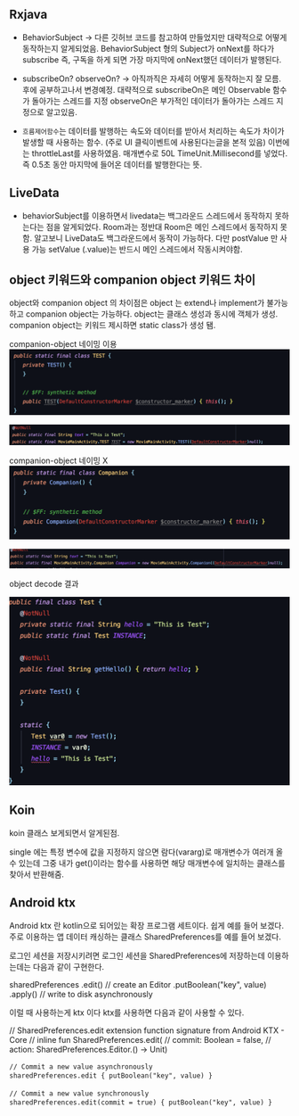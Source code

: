 ## Rxjava

- BehaviorSubject -> 다른 깃허브 코드를 참고하여 만들었지만 대략적으로 어떻게 동작하는지 알게되었음. BehaviorSubject<T> 형의 Subject가 onNext를 하다가 subscribe 즉, 구독을 하게 되면 가장 마지막에 onNext했던 데이터가 발행된다.


- subscribeOn? observeOn? -> 아직까직은 자세히 어떻게 동작하는지 잘 모름. 후에 공부하고나서 변경예정. 대략적으로 subscribeOn은 메인 Observable 함수가 돌아가는 스레드를 지정 observeOn은 부가적인 데이터가 돌아가는 스레드 지정으로 알고있음.

- `흐름제어함수`는 데이터를 발행하는 속도와 데이터를 받아서 처리하는 속도가 차이가 발생할 때 사용하는 함수. (주로 UI 클릭이벤트에 사용된다는글을 본적 있음) 이번에는 throttleLast를 사용하였음. 매개변수로 50L TimeUnit.Millisecond를 넣었다. 즉 0.5초 동안 마지막에 들어온 데이터를 발행한다는 뜻.

## LiveData

- behaviorSubject를 이용하면서 livedata는 백그라운드 스레드에서 동작하지 못하는다는 점을 알게되었다. Room과는 정반대 Room은 메인 스레드에서 동작하지 못함.
  알고보니 LiveData도 백그라운드에서 동작이 가능하다. 다만 postValue 만 사용 가능 setValue (.value)는 반드시 메인 스레드에서 작동시켜야함.

## object 키워드와 companion object 키워드 차이

object와 companion object 의 차이점은 object 는 extend나 implement가 불가능하고 companion object는 가능하다.
object는 클래스 생성과 동시에 객체가 생성. companion object는 키워드 제시하면 static class가 생성 됌.

companion-object 네이밍 이용
![companion-object-name](img/companion-object-name-test.png)

![companion-object-name](img/companion-object-name-test2.png)

companion-object 네이밍 X
![companion-object-non-name](img/companion-object-no-name.png)

![companion-object-non-name2](img/companion-object-decode-java.png)

object decode 결과

![object-decode](img/object-keyword.png)


## Koin

koin 클래스 보게되면서 알게된점.

single 에는 특정 변수에 값을 지정하지 않으면 람다(vararg)로 매개변수가 여러개 올수 있는데 그중 내가 get()이라는 함수를 사용하면 해당 매개변수에 일치하는 클래스를 찾아서 반환해줌.

## Android ktx

Android ktx 란 kotlin으로 되어있는 확장 프로그램 세트이다. 쉽게 예를 들어 보겠다. 주로 이용하는 앱 데이터 캐싱하는 클래스 SharedPreferences를 예를 들어 보겠다.

로그인 세션을 저장시키려면 로그인 세션을 SharedPreferences에 저장하는데 이용하는데는 다음과 같이 구현한다.

sharedPreferences
            .edit()  // create an Editor
            .putBoolean("key", value)
            .apply() // write to disk asynchronously

이럴 때 사용하는게 ktx 이다 ktx를 사용하면 다음과 같이 사용할 수 있다.

// SharedPreferences.edit extension function signature from Android KTX - Core
    // inline fun SharedPreferences.edit(
    //         commit: Boolean = false,
    //         action: SharedPreferences.Editor.() -> Unit)

    // Commit a new value asynchronously
    sharedPreferences.edit { putBoolean("key", value) }

    // Commit a new value synchronously
    sharedPreferences.edit(commit = true) { putBoolean("key", value) }



